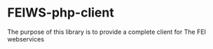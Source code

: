 # FEIWS-php-client

The purpose of this library is to provide a complete client for The FEI webservices

